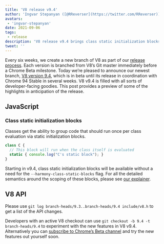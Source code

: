 ```yaml
---
title: 'V8 release v9.4'
author: 'Ingvar Stepanyan ([@RReverser](https://twitter.com/RReverser))'
avatars:
 - 'ingvar-stepanyan'
date: 2021-09-06
tags:
 - release
description: 'V8 release v9.4 brings class static initialization blocks to JavaScript.'
tweet: ''
---
```

Every six weeks, we create a new branch of V8 as part of our [release process](https://v8.dev/docs/release-process). Each version is branched from V8’s Git master immediately before a Chrome Beta milestone. Today we’re pleased to announce our newest branch, [V8 version 9.4](https://chromium.googlesource.com/v8/v8.git/+log/branch-heads/9.4), which is in beta until its release in coordination with Chrome 94 Stable in several weeks. V8 v9.4 is filled with all sorts of developer-facing goodies. This post provides a preview of some of the highlights in anticipation of the release.

## JavaScript

### Class static initialization blocks

Classes get the ability to group code that should run once per class evaluation via static initialization blocks.

```javascript
class C {
  // This block will run when the class itself is evaluated
  static { console.log("C's static block"); }
}
```

Starting in v9.4, class static initialization blocks will be available without a need for the `--harmony-class-static-blocks` flag. For all the detailed semantics around the scoping of these blocks, please see [our explainer](https://v8.dev/features/class-static-initializer-blocks).

## V8 API

Please use `git log branch-heads/9.3..branch-heads/9.4 include/v8.h` to get a list of the API changes.

Developers with an active V8 checkout can use `git checkout -b 9.4 -t branch-heads/9.4` to experiment with the new features in V8 v9.4. Alternatively you can [subscribe to Chrome’s Beta channel](https://www.google.com/chrome/browser/beta.html) and try the new features out yourself soon.
